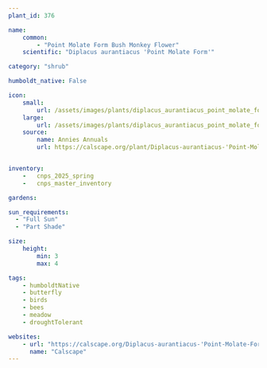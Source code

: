 ```yaml
---
plant_id: 376

name: 
    common: 
        - "Point Molate Form Bush Monkey Flower"
    scientific: "Diplacus aurantiacus 'Point Molate Form'"

category: "shrub"

humboldt_native: False

icon: 
    small: 
        url: /assets/images/plants/diplacus_aurantiacus_point_molate_form_sm.jpg 
    large: 
        url: /assets/images/plants/diplacus_aurantiacus_point_molate_form_lg.jpg 
    source: 
        name: Annies Annuals 
        url: https://calscape.org/plant/Diplacus-aurantiacus-'Point-Molate-Form'-(Point-Molate-Form-Bush-Monkey-Flower)/gallery


inventory: 
    -   cnps_2025_spring
    -   cnps_master_inventory

gardens:  

sun_requirements:
  - "Full Sun" 
  - "Part Shade" 

size:
    height: 
        min: 3
        max: 4

tags: 
    - humboldtNative
    - butterfly
    - birds
    - bees
    - meadow
    - droughtTolerant

websites:
    - url: "https://calscape.org/Diplacus-aurantiacus-'Point-Molate-Form'-(Point-Molate-Form-Bush-Monkey-Flower)"
      name: "Calscape"
---
```

